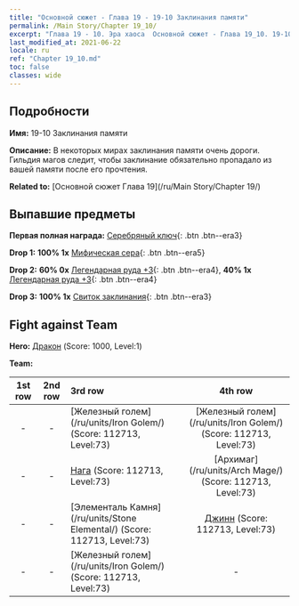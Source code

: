 ```yaml
---
title: "Основной сюжет - Глава 19 - 19-10 Заклинания памяти"
permalink: /Main Story/Chapter 19_10/
excerpt: "Глава 19 - 10. Эра хаоса  Основной сюжет - Глава 19_10. 19-10 Заклинания памяти"
last_modified_at: 2021-06-22
locale: ru
ref: "Chapter 19_10.md"
toc: false
classes: wide
---
```


## Подробности

 **Имя:** 19-10 Заклинания памяти

 **Описание:** В некоторых мирах заклинания памяти очень дороги. Гильдия магов следит, чтобы заклинание обязательно пропадало из вашей памяти после его прочтения.

 **Related to:** [Основной сюжет Глава 19](/ru/Main Story/Chapter 19/)

## Выпавшие предметы

 **Первая полная награда:** [Серебряный ключ](/ItemsRU/con_693/){: .btn .btn--era3}

 **Drop 1:** **100% 1x** [Мифическая сера](/ItemsRU/mat_64/){: .btn .btn--era5}

 **Drop 2:** **60% 0x** [Легендарная руда +3](/ItemsRU/mat_54/){: .btn .btn--era4}, **40% 1x** [Легендарная руда +3](/ItemsRU/mat_54/){: .btn .btn--era4}

 **Drop 3:** **100% 1x** [Свиток заклинания](/ItemsRU/con_694/){: .btn .btn--era3}


## Fight against Team
 **Hero:** [Дракон](/ru/heroes/Dracon/) (Score: 1000, Level:1)

 **Team:**


  | 1st row | 2nd row | 3rd row | 4th row |
  |:----:|:----:|:----|:----:|
  | - | - | [Железный голем](/ru/units/Iron Golem/) (Score: 112713, Level:73)  | [Железный голем](/ru/units/Iron Golem/) (Score: 112713, Level:73)  |
  | - | - | [Нага](/ru/units/Naga/) (Score: 112713, Level:73)  | [Архимаг](/ru/units/Arch Mage/) (Score: 112713, Level:73)  |
  | - | - | [Элементаль Камня](/ru/units/Stone Elemental/) (Score: 112713, Level:73)  | [Джинн](/ru/units/Genie/) (Score: 112713, Level:73)  |
  | - | - | [Железный голем](/ru/units/Iron Golem/) (Score: 112713, Level:73)  | - |


